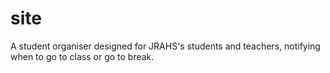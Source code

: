 # site
A student organiser designed  for JRAHS's students and teachers, notifying  when to go to class or go to break.
